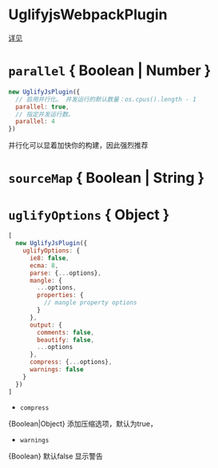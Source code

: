 UglifyjsWebpackPlugin
========

[详见](https://doc.webpack-china.org/plugins/uglifyjs-webpack-plugin/#-)


# `parallel` { Boolean | Number }

``` js
new UglifyJsPlugin({
  // 启用并行化。 并发运行的默认数量：os.cpus().length - 1
  parallel: true, 
  // 指定并发运行数。
  parallel: 4
})
```
并行化可以显着加快你的构建，因此强烈推荐

# `sourceMap` { Boolean | String }

# `uglifyOptions` { Object }

``` js
[
  new UglifyJsPlugin({
    uglifyOptions: {
      ie8: false,
      ecma: 8,
      parse: {...options},
      mangle: {
        ...options,
        properties: {
          // mangle property options
        }
      },
      output: {
        comments: false,
        beautify: false,
        ...options
      },
      compress: {...options},
      warnings: false
    }
  })
]
```

- `compress` 

{Boolean|Object} 添加压缩选项，默认为true， 

- `warnings` 

{Boolean} 默认false 显示警告
